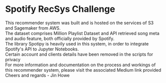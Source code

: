 <h1> Spotify RecSys Challenge</h1>

This recommender system was built and is hosted on the services of S3 and Sagemaker from AWS.<br>
The dataset comprises Million Playlist Dataset and API retrieved song meta and audio feature, both officially provided by Spotify.<br>
The library Spotipy is heavily used in this system, in order to integrate Spotify's API to Jupyter Notebooks. <br>
Certain account and clients details have been removed in the scripts for privacy <br>
For more information and documentation on the process and workings of this recommender system, please visit the associated Medium link provided<br>
Cheers and regards - Jin Howe
